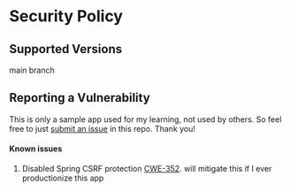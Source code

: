 # Security Policy

## Supported Versions

main branch

## Reporting a Vulnerability

This is only a sample app used for my learning, not used by others. So feel free to just [submit an issue](https://github.com/ilam-natarajan/rest-app/issues/new) in this repo. Thank you!



#### Known issues
  1) Disabled Spring CSRF protection [CWE-352](https://cwe.mitre.org/data/definitions/352.html). will mitigate this if I ever productionize this app
